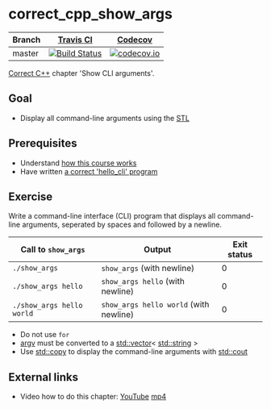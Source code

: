 # correct_cpp_show_args

Branch|[Travis CI](https://travis-ci.org)|[Codecov](https://www.codecov.io)
---|---|---
master|[![Build Status](https://travis-ci.org/chezclaire/correct_cpp_show_args.svg?branch=master)](https://travis-ci.org/chezclaire/correct_cpp_show_args)|[![codecov.io](https://codecov.io/github/chezclaire/correct_cpp_show_args/coverage.svg?branch=master)](https://codecov.io/github/chezclaire/correct_cpp_show_args/branch/master)

[Correct C++](https://github.com/richelbilderbeek/correct_cpp) chapter 'Show CLI arguments'.

## Goal

 * Display all command-line arguments using the [STL](https://github.com/richelbilderbeek/cpp/blob/master/content/CppStl.md)

## Prerequisites

 * Understand [how this course works](https://github.com/richelbilderbeek/correct_cpp/blob/master/doc/how_this_course_works.md)
 * Have written [a correct 'hello_cli' program](https://github.com/chezclaire/correct_cpp_hello_cli)

## Exercise

Write a command-line interface (CLI) program that displays all command-line arguments, seperated by spaces and followed by a newline.

Call to `show_args`|Output|Exit status
---|---|---
`./show_args`|`show_args` (with newline)|0
`./show_args hello`|`show_args hello` (with newline)|0
`./show_args hello world`|`show_args hello world` (with newline)|0

 * Do not use `for`
 * [argv](https://github.com/richelbilderbeek/cpp/blob/master/content/CppArgv.md) must be converted to a [std::vector](https://github.com/richelbilderbeek/cpp/blob/master/content/CppStdVector.md)< [std::string](https://github.com/richelbilderbeek/cpp/blob/master/content/CppStdString.md) >
 * Use [std::copy](https://github.com/richelbilderbeek/cpp/blob/master/content/CppStdCopy.md) to display the command-line arguments with [std::cout](https://github.com/richelbilderbeek/cpp/blob/master/content/CppStdCout.md)

## External links

 * Video how to do this chapter: [YouTube](https://youtu.be/rpScbTZxIlI) [mp4](http://www.richelbilderbeek.nl/correct_cpp_show_args.mp4)
